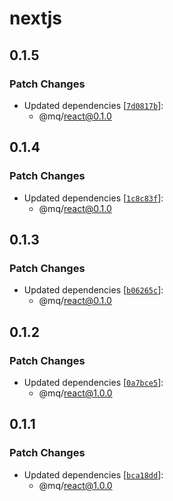 # nextjs

## 0.1.5

### Patch Changes

- Updated dependencies [[`7d0817b`](https://github.com/ethan-heo/mq/commit/7d0817bb69f1d9c69cf1e32b116f502367cf65f8)]:
    - @mq/react@0.1.0

## 0.1.4

### Patch Changes

- Updated dependencies [[`1c8c83f`](https://github.com/ethan-heo/mq/commit/1c8c83f6a0708234a08548561dc06d26eae7cef3)]:
    - @mq/react@0.1.0

## 0.1.3

### Patch Changes

- Updated dependencies [[`b06265c`](https://github.com/ethan-heo/mq/commit/b06265ce9095f22175f146582a0c2f57b089ea52)]:
    - @mq/react@0.1.0

## 0.1.2

### Patch Changes

- Updated dependencies [[`0a7bce5`](https://github.com/ethan-heo/mq/commit/0a7bce5c06b8d0fc1bc63d1a3af75daae52808ab)]:
    - @mq/react@1.0.0

## 0.1.1

### Patch Changes

- Updated dependencies [[`bca18dd`](https://github.com/ethan-heo/mq/commit/bca18ddd78cb9c9f6042f339bb2bded094b09f0a)]:
    - @mq/react@1.0.0
